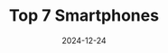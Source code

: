 ---
title: "Top 7 Smartphones"
date: 2024-12-24
categories: ["Technology"]
tags: ["Smartphones", "Reviews"]
contentType: "Product"
affiliateLinks:
  - platform: amazon
    product_id: "B089KV4YYX"
  - platform: ebay
    product_id: "123456789"
---